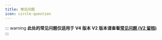 ```yaml
---
title: 常见问题
icon: circle-question
---
```


::: warning
**此处的常见问题仅适用于 V4 版本**
**V2 版本请查看[常见问题 (V2 留档)](faq-v2.md)**
:::
